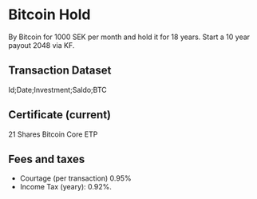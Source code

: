 # Bitcoin Hold
By Bitcoin for 1000 SEK per month and hold it for 18 years. Start a 10 year payout 2048 via KF.


## Transaction Dataset
Id;Date;Investment;Saldo;BTC

## Certificate (current)
21 Shares Bitcoin Core ETP

## Fees and taxes
+ Courtage (per transaction) 0.95%
+ Income Tax (yeary): 0.92%.

